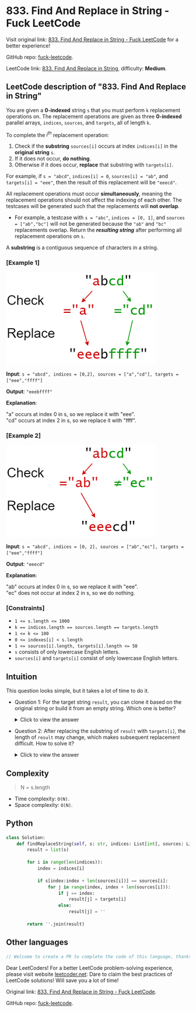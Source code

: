 # 833. Find And Replace in String - Fuck LeetCode

Visit original link: [833. Find And Replace in String - Fuck LeetCode](https://leetcoder.net/en/leetcode/833-find-and-replace-in-string) for a better experience!

GitHub repo: [fuck-leetcode](https://github.com/fuck-leetcode/fuck-leetcode).

LeetCode link: [833. Find And Replace in String](https://leetcode.com/problems/find-and-replace-in-string), difficulty: **Medium**.

## LeetCode description of "833. Find And Replace in String"

You are given a **0-indexed** string `s` that you must perform `k` replacement operations on. The replacement operations are given as three **0-indexed** parallel arrays, `indices`, `sources`, and `targets`, all of length `k`.

To complete the *i<sup>th</sup>* replacement operation:

1. Check if the **substring** `sources[i]` occurs at index `indices[i]` in the **original string** `s`.
2. If it does not occur, **do nothing**.
3. Otherwise if it does occur, **replace** that substring with `targets[i]`.

For example, if `s = "abcd"`, `indices[i] = 0`, `sources[i] = "ab"`, and `targets[i] = "eee"`, then the result of this replacement will be `"eeecd"`.


All replacement operations must occur **simultaneously**, meaning the replacement operations should not affect the indexing of each other. The testcases will be generated such that the replacements will **not overlap**.

- For example, a testcase with `s = "abc"`, `indices = [0, 1]`, and `sources = ["ab","bc"]` will not be generated because the `"ab"` and `"bc"` replacements overlap.
Return the ***resulting string*** after performing all replacement operations on `s`.

A **substring** is a contiguous sequence of characters in a string.

### [Example 1]

![](../../images/examples/833_1.png)

**Input**: `s = "abcd", indices = [0,2], sources = ["a","cd"], targets = ["eee","ffff"]`

**Output**: `"eeebffff"`

**Explanation**: 

<p>&quot;a&quot; occurs at index 0 in s, so we replace it with &quot;eee&quot;.<br>
&quot;cd&quot; occurs at index 2 in s, so we replace it with &quot;ffff&quot;.</p>


### [Example 2]

![](../../images/examples/833_2.png)

**Input**: `s = "abcd", indices = [0, 2], sources = ["ab","ec"], targets = ["eee","ffff"]`

**Output**: `"eeecd"`

**Explanation**: 

<p>&quot;ab&quot; occurs at index 0 in s, so we replace it with &quot;eee&quot;.<br>
&quot;ec&quot; does not occur at index 2 in s, so we do nothing.</p>


### [Constraints]

- `1 <= s.length <= 1000`
- `k == indices.length == sources.length == targets.length`
- `1 <= k <= 100`
- `0 <= indexes[i] < s.length`
- `1 <= sources[i].length, targets[i].length <= 50`
- `s` consists of only lowercase English letters.
- `sources[i]` and `targets[i]` consist of only lowercase English letters.

## Intuition

This question looks simple, but it takes a lot of time to do it.

- Question 1: For the target string `result`, you can clone it based on the original string or build it from an empty string. Which one is better?
    <details><summary>Click to view the answer</summary><p> Cloning based on the original string is better. Because you save a lot of substring assignment operations.</p></details>

- Question 2: After replacing the substring of `result` with `targets[i]`, the length of `result` may change, which makes subsequent replacement difficult. How to solve it?
    <details><summary>Click to view the answer</summary><p> Use technical means to keep the length of `result` unchanged after string replacement.</p></details>

## Complexity

> N = s.length

- Time complexity: `O(N)`.
- Space complexity: `O(N)`.

## Python

```python
class Solution:
    def findReplaceString(self, s: str, indices: List[int], sources: List[str], targets: List[str]) -> str:
        result = list(s)

        for i in range(len(indices)):
            index = indices[i]

            if s[index:index + len(sources[i])] == sources[i]:
                for j in range(index, index + len(sources[i])):
                    if j == index:
                        result[j] = targets[i]
                    else:
                        result[j] = ''

        return ''.join(result)
```

## Other languages

```java
// Welcome to create a PR to complete the code of this language, thanks!
```

Dear LeetCoders! For a better LeetCode problem-solving experience, please visit website [leetcoder.net](https://leetcoder.net): Dare to claim the best practices of LeetCode solutions! Will save you a lot of time!

Original link: [833. Find And Replace in String - Fuck LeetCode](https://leetcoder.net/en/leetcode/833-find-and-replace-in-string).

GitHub repo: [fuck-leetcode](https://github.com/fuck-leetcode/fuck-leetcode).
